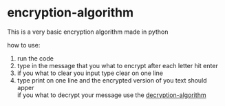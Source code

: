 # encryption-algorithm
This is a very basic encryption algorithm made in python

how to use:
1. run the code
2. type in the message that you what to encrypt after each letter hit enter
3. if you what to clear you input type clear on one line
4. type print on one line and the encrypted version of you text should apper                                                          
if you what to decrypt your message use the [decryption-algorithm](https://github.com/Dreadtristan/decryption-algorithm)

